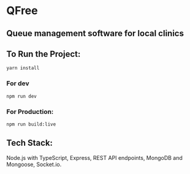 # QFree
## Queue management software for local clinics

## To Run the Project:
```
yarn install
```
### For dev
```
npm run dev
```
### For Production:
```
npm run build:live
```
## Tech Stack:
Node.js with TypeScript, Express, REST API endpoints, MongoDB and Mongoose, Socket.io.
